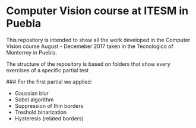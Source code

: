 # Computer Vision course at ITESM in Puebla

This repository is intended to show all the work developed in the Computer Vision course August - Decemeber 2017 taken in the Tecnologico of Monterrey in Puebla.

The structure of the repository is based on folders that show every exercises of a specific partial test

### For the first partial we applied:

* Gaussian blur
* Sobel algorithm
* Suppression of thin borders
* Treshold binarization
* Hysteresis (related borders)


